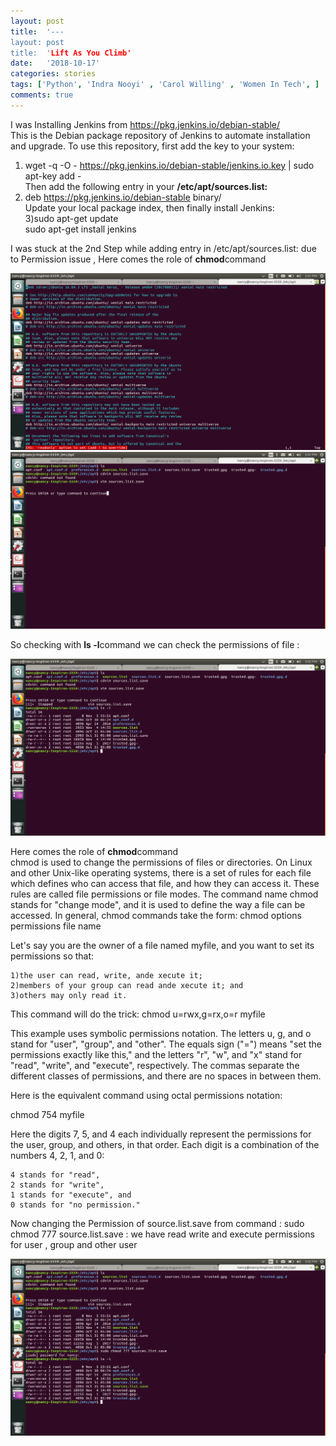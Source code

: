 ```yaml
---
layout: post
title:  '---
layout: post
title:  'Lift As You Climb'
date:   '2018-10-17'
categories: stories
tags: ['Python', 'Indra Nooyi' , 'Carol Willing' , 'Women In Tech', ]
comments: true
---
```

I was Installing Jenkins from https://pkg.jenkins.io/debian-stable/ <br>
This is the Debian package repository of Jenkins to automate installation and upgrade. To use this repository, first add the key to your system: <br>
1) wget -q -O - https://pkg.jenkins.io/debian-stable/jenkins.io.key | sudo apt-key add -<br>
Then add the following entry in your <strong>/etc/apt/sources.list:</strong><br> 
2) deb https://pkg.jenkins.io/debian-stable binary/ <br>
Update your local package index, then finally install Jenkins: <br>
3)sudo apt-get update <br>
sudo apt-get install jenkins

I was stuck at the 2nd Step while adding entry in /etc/apt/sources.list: due to Permission issue , Here comes the role of <strong>chmod</strong>command 
<div class="image">
    <a href="/public/img/permissionprob.png">
        <img alt="'Permissions Problem' tab" src="/public/img/permissionprob.png" />
    </a>
</div>

<div class="image">
    <a href="/public/img/Permission Prob2.png">
        <img alt="Permission Problem" tab" src="/public/img/Permission Prob2.png" />
    </a>
</div>

So checking with <strong>ls -l</strong>command we can check the permissions of file :

<div class="image">
    <a href="/public/img/ls -l.png">
        <img alt="ls -l" src="/public/img/ls -l.png" />
    </a>
</div>

Here comes the role of <strong>chmod</strong>command <br>
chmod is used to change the permissions of files or directories.
On Linux and other Unix-like operating systems, there is a set of rules for each file which defines who can access that file, and how they can access it. These rules are called file permissions or file modes. The command name chmod stands for "change mode", and it is used to define the way a file can be accessed.
In general, chmod commands take the form:
chmod options permissions file name

Let's say you are the owner of a file named myfile, and you want to set its permissions so that:

    1)the user can read, write, ande xecute it;
    2)members of your group can read ande xecute it; and
    3)others may only read it.

This command will do the trick:
chmod u=rwx,g=rx,o=r myfile

This example uses symbolic permissions notation. The letters u, g, and o stand for "user", "group", and "other". The equals sign ("=") means "set the permissions exactly like this," and the letters "r", "w", and "x" stand for "read", "write", and "execute", respectively. The commas separate the different classes of permissions, and there are no spaces in between them.

Here is the equivalent command using octal permissions notation:

chmod 754 myfile

Here the digits 7, 5, and 4 each individually represent the permissions for the user, group, and others, in that order. Each digit is a combination of the numbers 4, 2, 1, and 0:

    4 stands for "read",
    2 stands for "write",
    1 stands for "execute", and
    0 stands for "no permission."

Now changing the Permission of source.list.save from command :
sudo chmod 777 source.list.save :
we have read write and execute permissions for user , group and other user 

<div class="image">
    <a href="/public/img/chmod.png">
        <img alt="ls -l" src="/public/img/chmod.png" />
    </a>
</div>

